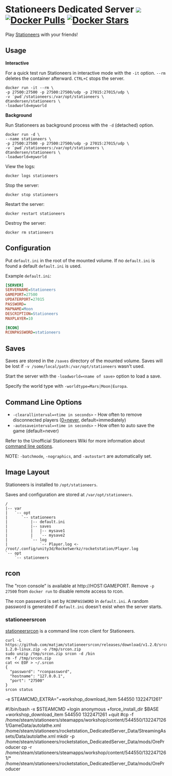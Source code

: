 # Stationeers Dedicated Server [![](https://images.microbadger.com/badges/image/dtandersen/stationeers.svg)](https://microbadger.com/images/dtandersen/stationeers "Get your own image badge on microbadger.com") [![Docker Pulls](https://img.shields.io/docker/pulls/dtandersen/stationeers.svg)](https://hub.docker.com/r/dtandersen/stationeers/) [![Docker Stars](https://img.shields.io/docker/stars/dtandersen/stationeers.svg)](https://hub.docker.com/r/dtandersen/stationeers/)

Play [Stationeers](https://store.steampowered.com/app/544550/Stationeers/) with your friends!

## Usage

**Interactive**

For a quick test run Stationeers in interactive mode with the `-it` option. `--rm` deletes the container afterward. `CTRL+C` stops the server.

```console
docker run -it --rm \
-p 27500:27500 -p 27500:27500/udp -p 27015:27015/udp \
-v `pwd`/stationeers:/var/opt/stationeers \
dtandersen/stationeers \
-loadworld=myworld
```

**Background**

Run Stationeers as background process with the `-d` (detached) option.

```console
docker run -d \
--name stationeers \
-p 27500:27500 -p 27500:27500/udp -p 27015:27015/udp \
-v `pwd`/stationeers:/var/opt/stationeers \
dtandersen/stationeers \
-loadworld=myworld
```

View the logs:

```console
docker logs stationeers
```

Stop the server:

```console
docker stop stationeers
```

Restart the server:

```console
docker restart stationeers
```

Destroy the server:

```console
docker rm stationeers
```

## Configuration

Put `default.ini` in the root of the mounted volume. If no `default.ini` is found a default `default.ini` is used.

Example `default.ini`:

```INI
[SERVER]
SERVERNAME=Stationeers
GAMEPORT=27500
UPDATERPORT=27015
PASSWORD=
MAPNAME=Moon
DESCRIPTION=Stationeers
MAXPLAYER=10

[RCON]
RCONPASSWORD=stationeers
```

## Saves

Saves are stored in the `/saves` directory of the mounted volume. Saves will be lost if `-v /some/local/path:/var/opt/stationeers` wasn't used.

Start the server with the `-loadworld=<name of save>` option to load a save.

Specify the world type with `-worldtype=Mars|Moon|Europa`.

## Command Line Options

* `-clearallinterval=<time in seconds>` - How often to remove disconnected players ([0=never](https://steamcommunity.com/games/544550/announcements/detail/1692683865304626238), default=immediately)
* `-autosaveinterval=<time in seconds>` - How often to auto save the game (default=never)

Refer to the Unofficial Stationeers Wiki for more information about [command line options](https://stationeers-wiki.com/Dedicated_Server_Guide).

NOTE: `-batchmode`, `-nographics`, and `-autostart` are automatically set.

## Image Layout

Stationeers is installed to `/opt/stationeers`.

Saves and configuration are stored at `/var/opt/stationeers`.

```
/
|-- var
|   `-- opt
|      `-- stationeers
|          |-- default.ini
|          |-- saves
|          |   |-- mysave1
|          |   `-- mysave2
|          `-- log
|              `-- Player.log <- /root/.config/unity3d/Rocketwerkz/rocketstation/Player.log
`-- opt
    `-- stationeers
```

## rcon

The "rcon console" is available at http://HOST:GAMEPORT. Remove `-p 27500` from `docker run` to disable remote access to rcon.

The rcon password is set by `RCONPASSWORD` in `default.ini`. A random password is generated if `default.ini` doesn't exist when the server starts.

### stationeersrcon

[stationeersrcon](https://github.com/matjam/stationeersrcon) is a command line rcon client for Stationeers.

```console
curl -L https://github.com/matjam/stationeersrcon/releases/download/v1.2.0/srcon-1.2.0-linux.zip -o /tmp/srcon.zip
sudo unzip /tmp/srcon.zip srcon -d /bin
rm -f /tmp/srcon.zip
cat << EOF > ~/.srcon
{
  "password": "rconpassword",
  "hostname": "127.0.0.1",
  "port": "27500"
}
srcon status
```

-e STEAMCMD_EXTRA="+workshop_download_item 544550 1322471261"

#!/bin/bash -x
$STEAMCMD +login anonymous +force_install_dir $BASE +workshop_download_item 544550 1322471261 +quit
#cp -f /home/steam/stationeers/steamapps/workshop/content/544550/1322471261/GameData/autolathe.xml /home/steam/stationeers/rocketstation_DedicatedServer_Data/StreamingAssets/Data/autolathe.xml
mkdir -p /home/steam/stationeers/rocketstation_DedicatedServer_Data/mods/OreProducer
cp -r /home/steam/stationeers/steamapps/workshop/content/544550/1322471261/* /home/steam/stationeers/rocketstation_DedicatedServer_Data/mods/OreProducer
